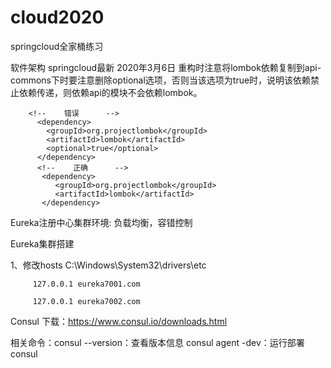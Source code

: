 # cloud2020
springcloud全家桶练习

软件架构
springcloud最新
2020年3月6日 重构时注意将lombok依赖复制到api-commons下时要注意删除optional选项，否则当该选项为true时，说明该依赖禁止依赖传递，则依赖api的模块不会依赖lombok。

        <!--    错误      -->
          <dependency>
            <groupId>org.projectlombok</groupId>
            <artifactId>lombok</artifactId>
            <optional>true</optional>
          </dependency>
          <!--    正确      -->
           <dependency>
              <groupId>org.projectlombok</groupId>
              <artifactId>lombok</artifactId>
           </dependency>
           
Eureka注册中心集群环境: 负载均衡，容错控制

Eureka集群搭建

   1、修改hosts
         C:\Windows\System32\drivers\etc 
  
         127.0.0.1 eureka7001.com
  
         127.0.0.1 eureka7002.com

Consul 下载：https://www.consul.io/downloads.html

相关命令：consul --version：查看版本信息 consul agent -dev：运行部署consul


